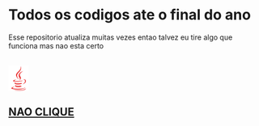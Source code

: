 # Todos os codigos ate o final do ano

Esse repositorio atualiza muitas vezes entao talvez eu tire algo que funciona mas nao esta certo

<div style="display: inline_block"><br>
  <img align="center" alt="Joao-js" height="50" width="40" src="https://raw.githubusercontent.com/devicons/devicon/master/icons/java/java-plain.svg">
</div>




## [ NAO CLIQUE](https://media.tenor.com/qN6KhHtzLQwAAAAC/we-live-we-love-we-lie-my-honest-reaction.gif)
